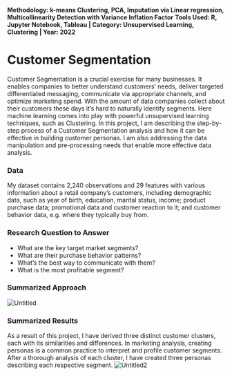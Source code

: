 **Methodology: k-means Clustering, PCA, Imputation via Linear regression, Multicollinearity Detection with Variance Inflation Factor**
**Tools Used: R, Jupyter Notebook, Tableau | Category: Unsupervised Learning, Clustering | Year: 2022**

# Customer Segmentation
Customer Segmentation is a crucial exercise for many businesses. It enables companies to better understand customers’ needs, deliver targeted differentiated messaging, communicate via appropriate channels, and optimize marketing spend. With the amount of data companies collect about their customers these days it’s hard to naturally identify segments. Here machine learning comes into play with powerful unsupervised learning techniques, such as Clustering. In this project, I am describing the step-by-step process of a Customer Segmentation analysis and how it can be effective in building customer personas. I am also addressing the data manipulation and pre-processing needs that enable more effective data analysis.

### Data
My dataset contains 2,240 observations and 29 features with various information about a retail company’s customers, including demographic data, such as year of birth, education, marital status, income; product purchase data; promotional data and customer reaction to it; and customer behavior data, e.g. where they typically buy from.

### Research Question to Answer
- What are the key target market segments?
- What are their purchase behavior patterns?
- What’s the best way to communicate with them?
- What is the most profitable segment?

### Summarized Approach
![Untitled](https://github.com/aidatabaeva/customer-segmentation/assets/121254366/068b9da6-4c73-47d6-8402-5e04aa222200)

### Summarized Results
As a result of this project, I have derived three distinct customer clusters, each with its similarities and differences. In marketing analysis, creating personas is a common practice to interpret and profile customer segments. After a thorough analysis of each cluster, I have created three personas describing each respective segment.
![Untitled2](https://github.com/aidatabaeva/customer-segmentation/assets/121254366/139e4d0c-dfe8-4860-8c6e-4852a638705e)




